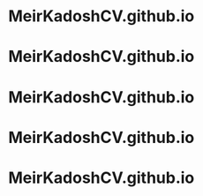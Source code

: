 # MeirKadoshCV.github.io
# MeirKadoshCV.github.io
# MeirKadoshCV.github.io
# MeirKadoshCV.github.io
# MeirKadoshCV.github.io
